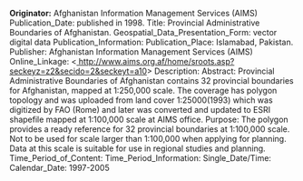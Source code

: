  <b>Originator:</b> Afghanistan Information Management Services (AIMS)
      Publication_Date: published in 1998.
      Title: Provincial Administrative Boundaries of Afghanistan.
      Geospatial_Data_Presentation_Form: vector digital data
      Publication_Information:
        Publication_Place: Islamabad, Pakistan.
        Publisher: Afghanistan Information Management Services (AIMS)
        Online_Linkage: <<a href='http://www.aims.org.af/home/sroots.asp?seckeyz=z2&secido=2&seckeyt=a10'> http://www.aims.org.af/home/sroots.asp?seckeyz=z2&secido=2&seckeyt=a10</a>>
  Description:
    Abstract: Provincial Administrative Boundaries of Afghanistan contains 32 provincial boundaries for Afghanistan, mapped at 1:250,000 scale. The coverage has polygon topology and was uploaded from land cover 1:25000(1993) which was digitized by FAO (Rome) and later was converted and updated to ESRI shapefile mapped at 1:100,000 scale at AIMS office.
    Purpose: The polygon provides a ready reference for 32 provincial boundaries at 1:100,000 scale. Not to be used for scale larger than 1:100,000 when applying for planning.  Data at this scale is suitable for use in regional studies and planning.
  Time_Period_of_Content:
    Time_Period_Information:
      Single_Date/Time:
        Calendar_Date: 1997-2005
